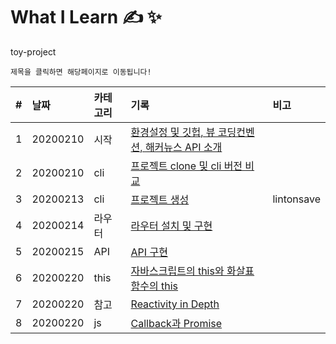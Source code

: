 # What I Learn &#9997; &#10024;
toy-project 

`제목을 클릭하면 해당페이지로 이동됩니다!`

| #   | 날짜                                                                              | 카테고리     | 기록                                                    | 비고 |
| :-- | :-------------------------------------------------------------------------------- | :----------- | :------------------------------------------------------ | :--- |
| 1 | 20200210 | 시작 | [환경설정 및 깃헙, 뷰 코딩컨벤션, 해커뉴스 API 소개](https://github.com/leepro225/learn-vue-js-level3/blob/master/lectures/lecture_01.md) | |
| 2 | 20200210 | cli | [프로젝트 clone 및 cli 버전 비교](https://github.com/leepro225/learn-vue-js-level3/blob/master/lectures/lecture_02.md) | |
| 3 | 20200213 | cli | [프로젝트 생성](https://github.com/leepro225/learn-vue-js-level3/blob/master/lectures/lecture_03.md) | lintonsave |
| 4 | 20200214 | 라우터 | [라우터 설치 및 구현](https://github.com/leepro225/learn-vue-js-level3/blob/master/lectures/lecture_04.md) |  |
| 5 | 20200215 | API | [API 구현](https://github.com/leepro225/learn-vue-js-level3/blob/master/lectures/lecture_05.md) |  |
| 6 | 20200220 | this | [자바스크립트의 this와 화살표함수의 this](https://github.com/leepro225/learn-vue-js-level3/blob/master/lectures/lecture_06.md) |  |
| 7 | 20200220 | 참고 | [Reactivity in Depth](https://github.com/leepro225/learn-vue-js-level3/blob/master/lectures/lecture_07.md) |  |
| 8 | 20200220 | js | [Callback과 Promise](https://github.com/leepro225/learn-vue-js-level3/blob/master/lectures/lecture_08.md) |  |

